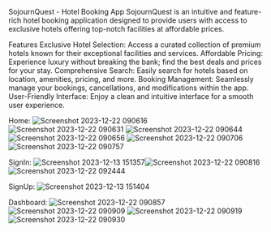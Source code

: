 SojournQuest - Hotel Booking App
SojournQuest is an intuitive and feature-rich hotel booking application designed to provide users with access to exclusive hotels offering top-notch facilities at affordable prices.

Features
Exclusive Hotel Selection: Access a curated collection of premium hotels known for their exceptional facilities and services.
Affordable Pricing: Experience luxury without breaking the bank; find the best deals and prices for your stay.
Comprehensive Search: Easily search for hotels based on location, amenities, pricing, and more.
Booking Management: Seamlessly manage your bookings, cancellations, and modifications within the app.
User-Friendly Interface: Enjoy a clean and intuitive interface for a smooth user experience.



Home:
![Screenshot 2023-12-22 090616](https://github.com/SakthiKrish155/React_IRC/assets/125114424/d6b7ce60-1cee-4ff4-a9aa-310a9b869a3f)
![Screenshot 2023-12-22 090631](https://github.com/SakthiKrish155/React_IRC/assets/125114424/7174f18a-ac2b-4ad0-a5d2-abc171c4f75b)
![Screenshot 2023-12-22 090644](https://github.com/SakthiKrish155/React_IRC/assets/125114424/454a91cc-f359-46ed-b66c-ceec94ec92ab)
![Screenshot 2023-12-22 090656](https://github.com/SakthiKrish155/React_IRC/assets/125114424/a6a5ec28-637f-41cf-9cb7-2b33d2f4766d)
![Screenshot 2023-12-22 090706](https://github.com/SakthiKrish155/React_IRC/assets/125114424/66af2506-96e5-40c5-bf92-8eb3969e3950)
![Screenshot 2023-12-22 090757](https://github.com/SakthiKrish155/React_IRC/assets/125114424/f0ca8cfe-84c6-419e-b57b-2e147adfd7d6)

SignIn:
![Screenshot 2023-12-13 151357](https://github.com/SakthiKrish155/React_IRC/assets/125114424/eb5dd2e6-1357-43b2-80ce-ba998bad7f1d)![Screenshot 2023-12-22 090816](https://github.com/SakthiKrish155/React_IRC/assets/125114424/82688f78-ede1-409f-84ff-c70dca74890c)
![Screenshot 2023-12-22 092444](https://github.com/SakthiKrish155/React_IRC/assets/125114424/40f6af68-bf86-47f6-b09f-ad37a0c705ff)

SignUp:
![Screenshot 2023-12-13 151404](https://github.com/SakthiKrish155/React_IRC/assets/125114424/869c90b8-93d0-4166-b1da-3c40e345c260)

Dashboard:
![Screenshot 2023-12-22 090857](https://github.com/SakthiKrish155/React_IRC/assets/125114424/2049be78-8637-4475-b1fc-f6ea147899ac)
![Screenshot 2023-12-22 090909](https://github.com/SakthiKrish155/React_IRC/assets/125114424/9c0743b3-b3a1-4a04-888c-650354a65859)
![Screenshot 2023-12-22 090919](https://github.com/SakthiKrish155/React_IRC/assets/125114424/a8b27df0-156f-482b-89e7-9d6a096380e2)
![Screenshot 2023-12-22 090930](https://github.com/SakthiKrish155/React_IRC/assets/125114424/5e423453-7a7b-4f76-99f3-578f745e706b)


